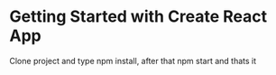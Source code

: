 # Getting Started with Create React App

Clone project and type npm install, after that npm start and thats it
